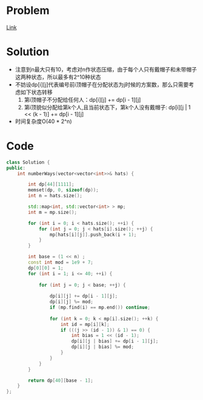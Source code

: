 # Problem
[Link](https://leetcode-cn.com/problems/number-of-ways-to-wear-different-hats-to-each-other/)

# Solution

* 注意到n最大只有10，考虑对n作状态压缩，由于每个人只有戴帽子和未带帽子这两种状态，所以最多有2^10种状态
* 不妨设dp[i][j]代表编号前i顶帽子在分配状态为j时候的方案数，那么只需要考虑如下状态转移
    1. 第i顶帽子不分配给任何人：dp[i][j] += dp[i - 1][j]
    2. 第i顶貌似分配给第k个人,且当前状态下，第k个人没有戴帽子: dp[i][j | 1 << (k - 1)] += dp[i - 1][j]
* 时间复杂度O(40 * 2^n)

# Code
```cpp
class Solution {
public:
    int numberWays(vector<vector<int>>& hats) {

        int dp[44][1111];
        memset(dp, 0, sizeof(dp));
        int n = hats.size();

        std::map<int, std::vector<int> > mp;
        int m = mp.size();

        for (int i = 0; i < hats.size(); ++i) {
            for (int j = 0; j < hats[i].size(); ++j) {
                mp[hats[i][j]].push_back(i + 1);
            }
        }

        int base = (1 << n) ;
        const int mod = 1e9 + 7;
        dp[0][0] = 1;
        for (int i = 1; i <= 40; ++i) {
            
            for (int j = 0; j < base; ++j) {
              
                dp[i][j] += dp[i - 1][j];
                dp[i][j] %= mod;
                if (mp.find(i) == mp.end()) continue;
        
                for (int k = 0; k < mp[i].size(); ++k) {
                    int id = mp[i][k];
                    if (((j >> (id - 1)) & 1) == 0) {
                        int bias = 1 << (id - 1);
                        dp[i][j | bias] += dp[i - 1][j];
                        dp[i][j | bias] %= mod;
                    }
                }
            }
        }

        return dp[40][base - 1];
    }
};
```